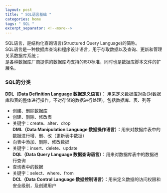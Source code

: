 ```yaml
---
layout: post
title: " SQL语言基础 "
categories: home
tags: " SQL "
excerpt_separator: <!--more-->
--- 
```


SQL语言，是结构化查询语言(Structured Query Language)的简称。  
SQL语言是一种数据库查询和程序设计语言，用于存取数据以及查询、更新和管理关系数据库系统；  
是各种数据库厂商提供的数据库均支持的ISO标准，同时也是数据库脚本文件的扩展名。

<!--more-->
### SQL的分类
<b> DDL（Data Definition Language 数据定义语言）：</b>  用来定义数据库对象(对数据库和表的整体进行操作，不对存储的数据进行处理)，包括数据库、表、列等<br>
- 创建、删除数据库<br>
- 创建、删除、修改表<br>
- 关键字：create、alter、drop<br>
<b>DML（Data Manipulation Language 数据操作语言）：</b>用来对数据库表中的数据进行增、删、改（更新表中数据）<br>
- 向表中添加、删除、修改数据<br>
- 关键字：insert、delete、update<br>
<b>DQL（Data Query Language 数据查询语言）：</b>用来对数据库表中的数据进行查询<br>
- 查询表中的数据<br>
- 关键字：select、where、from<br>
<b>DCL（Data Control Language 数据控制语言）：</b>用来定义数据的访问权限和安全级别，及创建用户<br>

